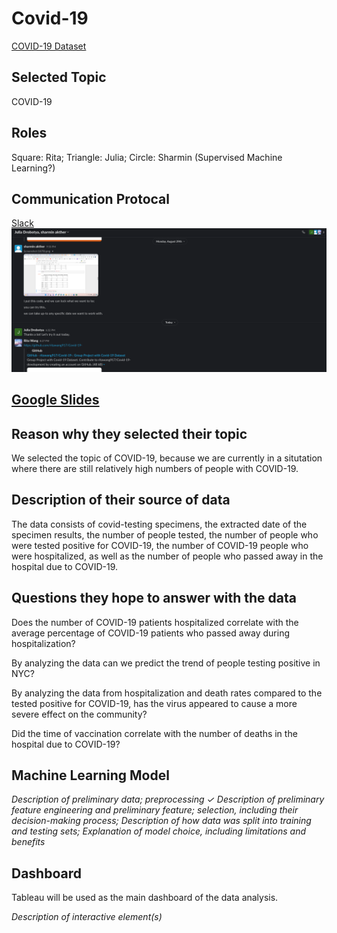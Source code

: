 # Covid-19

  [COVID-19 Dataset](https://data.cityofnewyork.us/Health/COVID-19-Outcomes-by-Testing-Cohorts-Cases-Hospita/cwmx-mvra/data)

## Selected Topic

  COVID-19
  
## Roles 

Square: Rita; Triangle: Julia; Circle: Sharmin (Supervised Machine Learning?)

## Communication Protocal

  [Slack](https://slack.com/)
  ![Screenshot of Communication](https://github.com/ritawang917/Covid-19-/blob/Rita/Slack%20Communication.png)
  
## [Google Slides](https://docs.google.com/presentation/d/1AikBbD5WhO2oSrPKW-P_DM_hEYEP0Ak2Z516GCudWLo/edit#slide=id.p)

## Reason why they selected their topic

  We selected the topic of COVID-19, because we are currently in a situtation where there are still relatively high numbers of people with COVID-19.


## Description of their source of data

  The data consists of covid-testing specimens, the extracted date of the specimen results, the number of people tested, the number of people who were tested positive for COVID-19, the number of COVID-19 people who were hospitalized, as well as the number of people who passed away in the hospital due to COVID-19.


## Questions they hope to answer with the data

  Does the number of COVID-19 patients hospitalized correlate with the average percentage of COVID-19 patients who passed away during hospitalization?
  
  By analyzing the data can we predict the trend of people testing positive in NYC?

  By analyzing the data from hospitalization and death rates compared to the tested positive for COVID-19, has the virus appeared to cause a more severe effect on the community?
  
  Did the time of vaccination correlate with the number of deaths in the hospital due to COVID-19?
  
## Machine Learning Model
  
  _Description of preliminary data; preprocessing ✓ Description of preliminary feature engineering and preliminary feature; selection, including their decision-making process; Description of how data was split into training and testing sets; Explanation of model choice, including limitations and benefits_
  
## Dashboard

  Tableau will be used as the main dashboard of the data analysis.
  
  _Description of interactive element(s)_
